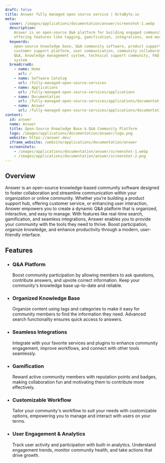 ```yaml
---
draft: false
title: Answer fully managed open source service | OctaByte.io
meta:
  cover: /images/applications/documentation/answer/screenshot-1.webp
  description:
    Answer is an open-source Q&A platform for building engaged communities,
    offering features like tagging, gamification, integrations, and more.
  keywords:
    open-source knowledge base, Q&A community software, product support hub,
    customer support platform, user communication, community collaboration, gamified
    Q&A, knowledge management system, technical support community, FAQ platform, Q&A
    system
  breadcrumb:
    - name: Home
      url: /
    - name: Software Catalog
      url: /fully-managed-open-source-services
    - name: Applications
      url: /fully-managed-open-source-services/applications
    - name: Documentation
      url: /fully-managed-open-source-services/applications/documentation
    - name: Answer
      url: /fully-managed-open-source-services/applications/documentation/answer
content:
  id: answer
  name: Answer
  title: Open-Source Knowledge Base & Q&A Community Platform
  logo: /images/applications/documentation/answer/logo.png
  website: https://answer.dev/
  iframe_website: /website/applications/documentation/answer
  screenshots:
    - /images/applications/documentation/answer/screenshot-1.webp
    - /images/applications/documentation/answer/screenshot-2.png
---
```


## Overview

Answer is an open-source knowledge-based community software designed to foster collaboration and streamline communication within your organization or online community. Whether you’re building a product support hub, offering customer service, or enhancing user interaction, Answer empowers you to create a dynamic Q&A platform that is organized, interactive, and easy to manage. With features like real-time search, gamification, and seamless integrations, Answer enables you to provide your community with the tools they need to thrive. Boost participation, organize knowledge, and enhance productivity through a modern, user-friendly interface.

## Features

- ### Q&A Platform

  Boost community participation by allowing members to ask questions, contribute answers, and upvote correct information. Keep your community's knowledge base up-to-date and reliable.

- ### Organized Knowledge Base

  Organize content using tags and categories to make it easy for community members to find the information they need. Advanced search functionality ensures quick access to answers.

- ### Seamless Integrations

  Integrate with your favorite services and plugins to enhance community engagement, improve workflows, and connect with other tools seamlessly.

- ### Gamification

  Reward active community members with reputation points and badges, making collaboration fun and motivating them to contribute more effectively.

- ### Customizable Workflow

  Tailor your community's workflow to suit your needs with customizable options, empowering you to manage and interact with users on your terms.

- ### User Engagement & Analytics

  Track user activity and participation with built-in analytics. Understand engagement trends, monitor community health, and take actions that drive growth.
